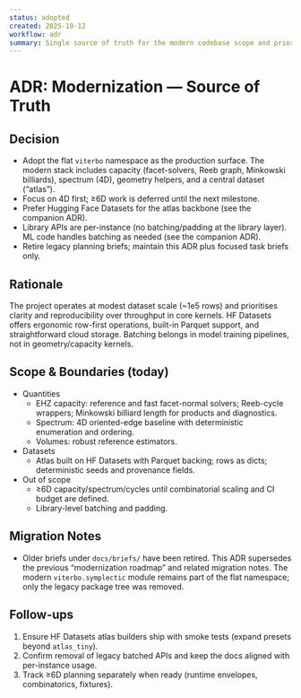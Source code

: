 ```yaml
---
status: adopted
created: 2025-10-12
workflow: adr
summary: Single source of truth for the modern codebase scope and priorities.
---
```


# ADR: Modernization — Source of Truth

## Decision

- Adopt the flat `viterbo` namespace as the production surface. The modern stack
  includes capacity (facet-solvers, Reeb graph, Minkowski billiards), spectrum (4D),
  geometry helpers, and a central dataset (“atlas”).
- Focus on 4D first; ≥6D work is deferred until the next milestone.
- Prefer Hugging Face Datasets for the atlas backbone (see the companion ADR).
- Library APIs are per-instance (no batching/padding at the library layer). ML code
  handles batching as needed (see the companion ADR).
- Retire legacy planning briefs; maintain this ADR plus focused task briefs only.

## Rationale

The project operates at modest dataset scale (~1e5 rows) and prioritises clarity and
reproducibility over throughput in core kernels. HF Datasets offers ergonomic row-first
operations, built-in Parquet support, and straightforward cloud storage. Batching belongs
in model training pipelines, not in geometry/capacity kernels.

## Scope & Boundaries (today)

- Quantities
  - EHZ capacity: reference and fast facet-normal solvers; Reeb-cycle wrappers; Minkowski
    billiard length for products and diagnostics.
  - Spectrum: 4D oriented-edge baseline with deterministic enumeration and ordering.
  - Volumes: robust reference estimators.
- Datasets
  - Atlas built on HF Datasets with Parquet backing; rows as dicts; deterministic seeds and
    provenance fields.
- Out of scope
  - ≥6D capacity/spectrum/cycles until combinatorial scaling and CI budget are defined.
  - Library-level batching and padding.

## Migration Notes

- Older briefs under `docs/briefs/` have been retired. This ADR supersedes the previous
  “modernization roadmap” and related migration notes. The modern `viterbo.symplectic` module
  remains part of the flat namespace; only the legacy package tree was removed.

## Follow-ups

1. Ensure HF Datasets atlas builders ship with smoke tests (expand presets beyond `atlas_tiny`).
2. Confirm removal of legacy batched APIs and keep the docs aligned with per-instance usage.
3. Track ≥6D planning separately when ready (runtime envelopes, combinatorics, fixtures).

